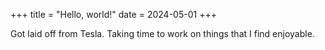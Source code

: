 +++
title = "Hello, world!"
date = 2024-05-01
+++

Got laid off from Tesla.
Taking time to work on things that I find enjoyable.
